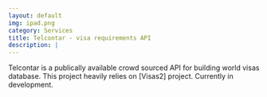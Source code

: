 ```yaml
---
layout: default
img: ipad.png
category: Services
title: Telcontar - visa requirements API
description: |
---
```


Telcontar is a publically available crowd sourced API for building world visas database. This project heavily relies on [Visas2] project. Currently in development.